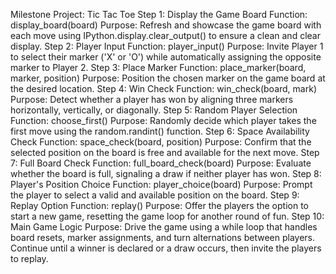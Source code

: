 Milestone Project: Tic Tac Toe
Step 1: Display the Game Board
Function: display_board(board)
Purpose: Refresh and showcase the game board with each move using IPython.display.clear_output() to ensure a clean and clear display.
Step 2: Player Input
Function: player_input()
Purpose: Invite Player 1 to select their marker ('X' or 'O') while automatically assigning the opposite marker to Player 2.
Step 3: Place Marker
Function: place_marker(board, marker, position)
Purpose: Position the chosen marker on the game board at the desired location.
Step 4: Win Check
Function: win_check(board, mark)
Purpose: Detect whether a player has won by aligning three markers horizontally, vertically, or diagonally.
Step 5: Random Player Selection
Function: choose_first()
Purpose: Randomly decide which player takes the first move using the random.randint() function.
Step 6: Space Availability Check
Function: space_check(board, position)
Purpose: Confirm that the selected position on the board is free and available for the next move.
Step 7: Full Board Check
Function: full_board_check(board)
Purpose: Evaluate whether the board is full, signaling a draw if neither player has won.
Step 8: Player's Position Choice
Function: player_choice(board)
Purpose: Prompt the player to select a valid and available position on the board.
Step 9: Replay Option
Function: replay()
Purpose: Offer the players the option to start a new game, resetting the game loop for another round of fun.
Step 10: Main Game Logic
Purpose: Drive the game using a while loop that handles board resets, marker assignments, and turn alternations between players. Continue until a winner is declared or a draw occurs, then invite the players to replay.

